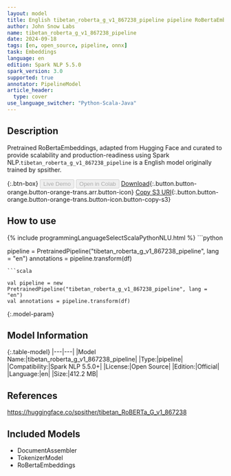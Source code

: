 ```yaml
---
layout: model
title: English tibetan_roberta_g_v1_867238_pipeline pipeline RoBertaEmbeddings from spsither
author: John Snow Labs
name: tibetan_roberta_g_v1_867238_pipeline
date: 2024-09-18
tags: [en, open_source, pipeline, onnx]
task: Embeddings
language: en
edition: Spark NLP 5.5.0
spark_version: 3.0
supported: true
annotator: PipelineModel
article_header:
  type: cover
use_language_switcher: "Python-Scala-Java"
---
```


## Description

Pretrained RoBertaEmbeddings, adapted from Hugging Face and curated to provide scalability and production-readiness using Spark NLP.`tibetan_roberta_g_v1_867238_pipeline` is a English model originally trained by spsither.

{:.btn-box}
<button class="button button-orange" disabled>Live Demo</button>
<button class="button button-orange" disabled>Open in Colab</button>
[Download](https://s3.amazonaws.com/auxdata.johnsnowlabs.com/public/models/tibetan_roberta_g_v1_867238_pipeline_en_5.5.0_3.0_1726626698236.zip){:.button.button-orange.button-orange-trans.arr.button-icon}
[Copy S3 URI](s3://auxdata.johnsnowlabs.com/public/models/tibetan_roberta_g_v1_867238_pipeline_en_5.5.0_3.0_1726626698236.zip){:.button.button-orange.button-orange-trans.button-icon.button-copy-s3}

## How to use



<div class="tabs-box" markdown="1">
{% include programmingLanguageSelectScalaPythonNLU.html %}
```python

pipeline = PretrainedPipeline("tibetan_roberta_g_v1_867238_pipeline", lang = "en")
annotations =  pipeline.transform(df)   

```
```scala

val pipeline = new PretrainedPipeline("tibetan_roberta_g_v1_867238_pipeline", lang = "en")
val annotations = pipeline.transform(df)

```
</div>

{:.model-param}
## Model Information

{:.table-model}
|---|---|
|Model Name:|tibetan_roberta_g_v1_867238_pipeline|
|Type:|pipeline|
|Compatibility:|Spark NLP 5.5.0+|
|License:|Open Source|
|Edition:|Official|
|Language:|en|
|Size:|412.2 MB|

## References

https://huggingface.co/spsither/tibetan_RoBERTa_G_v1_867238

## Included Models

- DocumentAssembler
- TokenizerModel
- RoBertaEmbeddings
